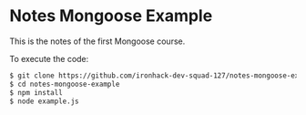 # Notes Mongoose Example

This is the notes of the first Mongoose course.

To execute the code:

```sh
$ git clone https://github.com/ironhack-dev-squad-127/notes-mongoose-example.git
$ cd notes-mongoose-example
$ npm install 
$ node example.js
```